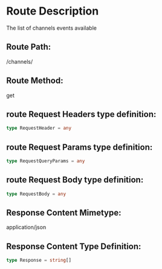 <!-- --start-- /channels/ -->

# Route Description 
The list of channels events available

## Route Path: 
/channels/

## Route Method:
get




## route Request Headers type definition:
```ts
type RequestHeader = any
```

## route Request Params type definition:
```ts
type RequestQueryParams = any
```

## route Request Body type definition:
```ts
type RequestBody = any
```

## Response Content Mimetype: 
application/json

## Response Content Type Definition: 
```ts
type Response = string[]
```



<!-- --end-- /channels/ -->